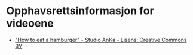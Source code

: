 Opphavsrettsinformasjon for videoene
====================================
 * ["How to eat a hamburger" - Studio AnKa - Lisens: Creative Commons BY](https://www.youtube.com/watch?v=fdrJPejMo80)